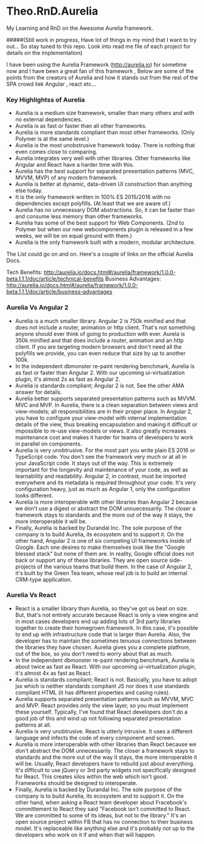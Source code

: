 # Theo.RnD.Aurelia
My Learning and RnD on the Awesome Aurelia framework. 

#####(Still work in progress, Have lot of things in my mind that I want to try out... So stay tuned to this repo. Look into read me file of each project for details on the implementation)

I have been using the Aurelia Framework (http://aurelia.io) for sometime now and I have been a great fan of this framework , Below are some of the points from the creators of Aurelia and how it stands out from the rest of the SPA crowd liek Angular , react etc...

### Key Highlightss of Aurelia
* Aurelia is a medium size framework, smaller than many others and with no external dependencies.
* Aurelia is as fast or faster than all other frameworks.
* Aurelia is more standards compliant than most other frameworks. (Only Polymer is at the same level.)
* Aurelia is the most unobstrusive framework today. There is nothing that even comes close to comparing.
* Aurelia integrates very well with other libraries. Other frameworks like Angular and React have a harder time with this.
* Aurelia has the best support for separated presentation patterns (MVC, MVVM, MVP) of any modern framework.
* Aurelia is better at dynamic, data-driven UI construction than anything else today.
* It is the only framework written in 100% ES 2015/2016 with no dependencies except polyfills. (At least that we are aware of.)
* Aurelia has no unnecessary DOM abstractions. So, it can be faster than and consume less memory than other frameworks.
* Aurelia has some of the best support for Web Components. (2nd to Polymer but when our new webcomponents plugin is released in a few weeks, we will be on equal ground with them.)
* Aurelia is the only framework built with a modern, modular architecture.

The List could go on and on. Here's a couple of links on the official Aurelia Docs.

Tech Benefits: http://aurelia.io/docs.html#/aurelia/framework/1.0.0-beta.1.1.1/doc/article/technical-benefits
Business Advantages: http://aurelia.io/docs.html#/aurelia/framework/1.0.0-beta.1.1.1/doc/article/business-advantages

### Aurelia Vs Angular 2
* Aurelia is a much smaller library. Angular 2 is 750k minified and that does not include a router, animation or http client. That's not something anyone should ever think of going to production with ever. Aurela is 350k minified and that does include a router, animation and an http client. If you are targeting modern browsers and don't need all the polyfills we provide, you can even reduce that size by up to another 100k.
* In the independent dbmonster re-paint rendering benchmark, Aurelia is as fast or faster than Angular 2. With our upcoming ui-virtualization plugin, it's almost 2x as fast as Angular 2.
* Aurelia is standards compliant; Angular 2 is not. See the other AMA answer for details.
*  Aurelia better supports separated presentation patterns such as MVVM. MVC and MVP. In Aurelia, there is a clean separation between views and view-models; all responsibilities are in their proper place. In Angular 2, you have to configure your view-model with internal implementation details of the view, thus breaking encapsulation and making it difficult or impossible to re-use view-models or views. It also greatly increases maintenance cost and makes it harder for teams of developers to work in parallel on components.
* Aurelia is very unobtrusive. For the most part you write plain ES 2016 or TypeScript code. You don't see the framework very much or at all in your JavaScript code. It stays out of the way. This is extremely important for the longevity and maintenance of your code, as well as learnability and readability. Angular 2, in contrast, must be imported everywhere and its metadata is required throughout your code. It's very configuration heavy, just as much as Angular 1, only the configuration looks different.
* Aurelia is more interoperable with other libraries than Angular 2 because we don't use a digest or abstract the DOM unnuecessarily. The closer a framework stays to standards and the more out of the way it stays, the more interoperable it will be.
* Finally, Aurelia is backed by Durandal Inc. The sole purpose of the company is to build Aurelia, its ecosystem and to support it. On the other hand, Angular 2 is one of six competing UI frameworks inside of Google. Each one desires to make themselves look like the "Google blessed stack" but none of them are. In reality, Google official does not back or support any of these libraries. They are open source side-projects of the various teams that build them. In the case of Angular 2, it's built by the Green Tea team, whose real job is to build an internal CRM-type application.

### Aurelia Vs React
* React is a smaller library than Aurelia, so they've got us beat on size. But, that's not entirely accurate because React is only a view engine and in most cases developers end up adding lots of 3rd party libraries together to create their homegrown framework. In this case, it's possible to end up with infrastructure code that is larger than Aurelia. Also, the developer has to maintain the sometimes tenuous connections between the libraries they have chosen. Aurelia gives you a complete platfrom, out of the box, so you don't need to worry about that as much.
* In the independent dbmonster re-paint rendering benchmark, Aurelia is about twice as fast as React. With our upcoming ui-virtualization plugin, it's almost 4x as fast as React.
* Aurelia is standards compliant; React is not. Basically, you have to adopt jsx which is neither standards compliant JS nor does it use standards compliant HTML (it has different properties and casing rules).
* Aurelia supports separated presentation patterns such as MVVM, MVC and MVP. React provides only the view layer, so you must implement these yourself. Typically, I've found that React developers don't do a good job of this and wind up not following separated presentation patterns at all.
* Aurelia is very unobtrusive. React is utterly intrusive. It uses a different language and infects the code of every component and screen.
* Aurelia is more interoperable with other libraries than React because we don't abstract the DOM unnecessarily. The closer a framework stays to standards and the more out of the way it stays, the more interoperable it will be. Usually, React developers have to rebuild just about everything. It's difficult to use jQuery or 3rd party widgets not specifically designed for React. This creates silos within the web which isn't good. Frameworks should be designed to interoperate.
* Finally, Aurelia is backed by Durandal Inc. The sole purpose of the company is to build Aurelia, its ecosystem and to support it. On the other hand, when asking a React team developer about Fracebook's committement to React they said "Facebook isn't committed to React. We are committed to some of its ideas, but not to the library." It's an open source project within FB that has no connection to their business model. It's replaceable like anything else and it's probably not up to the developers who work on it if and when that will happen.
